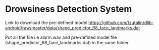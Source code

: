 # Drowsiness Detection System

Link to download the pre-defined model https://github.com/tzutalin/dlib-android/raw/master/data/shape_predictor_68_face_landmarks.dat

Put all the file i.e alarm.wav and pre-defined model file (shape_predictor_68_face_landmarks.dat) in the same folder.
